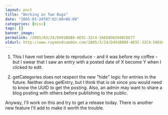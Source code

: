 ```yaml
---
layout: post
title: "Working on Two Bugs"
date: "2005-03-24T07:03:00+06:00"
categories: [misc]
tags: []
banner_image: 
permalink: /2005/03/24/D491B6B9-AE5C-32C4-5AE68DA394BCDE77
oldurl: http://www.raymondcamden.com/2005/3/24/D491B6B9-AE5C-32C4-5AE68DA394BCDE77
---
```


1) This I have not been able to reproduce - and it was before my coffee - but I swear that I saw an entry with a posted date of X become Y when I clicked to edit.

2) getCategories does not respect the new "hide" logic for entries in the future. Neither does getEntry, but I think that is ok since you would need to know the UUID to get the posting. Also, an admin may want to share a blog posting with others before publishing to the public.

Anyway, I'll work on this and try to get a release today. There is another new feature I'll add to make it worth the trouble.